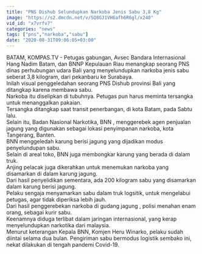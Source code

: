 ```yaml
---
title: "PNS Dishub Selundupkan Narkoba Jenis Sabu 3,8 Kg"
image: "https://s2.dmcdn.net/v/SQ8GJ1VH6afh6R6gl/x240"
vid_id: "x7vrfv7"
categories: "news"
tags: ["pns","narkoba","sabu"]
date: "2020-08-31T09:06:05+03:00"
---
```

BATAM, KOMPAS.TV - Petugas gabungan, Avsec Bandara Internasional Hang Nadim Batam, dan BNNP Kepulauan Riau menangkap seorang PNS dinas perhubungan udara Bali yang menyelundupkan narkoba jenis sabu seberat 3,8 kilogram, dari pekanbaru ke Surabaya.   <br>Inilah visual penggeledahan seorang PNS Dishub provinsi Bali yang ditangkap karena membawa sabu.    <br>Narkoba itu diselipkan di tubuhnya. Petugas pun harus meminta tersangka untuk menanggalkan pakaian.   <br>Tersangka ditangkap saat transit penerbangan, di kota Batam, pada Sabtu lalu.   <br>Selain itu, Badan Nasional Narkotika, BNN , menggerebek agen penjualan jagung yang digunakan sebagai lokasi penyimpanan narkoba, kota Tangerang, Banten.     <br>BNN menggeledah karung berisi jagung yang dijadikan modus penyelundupan sabu.    <br>Selain di areal toko, BNN juga membongkar karung yang berada di dalam truk.   <br>Anjing pelacak juga dikerahkan untuk menemukan narkoba yang disamarkan di dalam karung jagung.   <br>Dari hasil penyelidikan sementara, ada 200 kilogram sabu yang disamarkan dalam karung berisi jagung.   <br>Pelaku sengaja menyamarkan sabu dalam truk logsitik, untuk mengelabui petugas, agar tidak diperiksa lebih jauh.   <br>Dari hasil penggerebekan narkoba di gudang jagung , polisi menahan enam orang, sebagai kurir sabu.    <br>Keenamnya diduga terlibat dalam jaringan internasional, yang kerap menyelundupkan narkotika dari malaysia.   <br>Menurut keterangan Kepala BNN, Komjen Heru Winarko, pelaku sudah diintai selama dua bulan. Pengiriman sabu bermodus logistik sembako ini, nekat dilakukan di tengah pandemi Covid-19.   <br>

